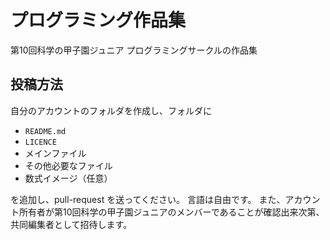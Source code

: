 # プログラミング作品集
第10回科学の甲子園ジュニア プログラミングサークルの作品集

## 投稿方法
自分のアカウントのフォルダを作成し、フォルダに

- `README.md`
- `LICENCE`
- メインファイル
- その他必要なファイル
- 数式イメージ（任意）

を追加し、pull-request を送ってください。
言語は自由です。
また、アカウント所有者が第10回科学の甲子園ジュニアのメンバーであることが確認出来次第、共同編集者として招待します。
